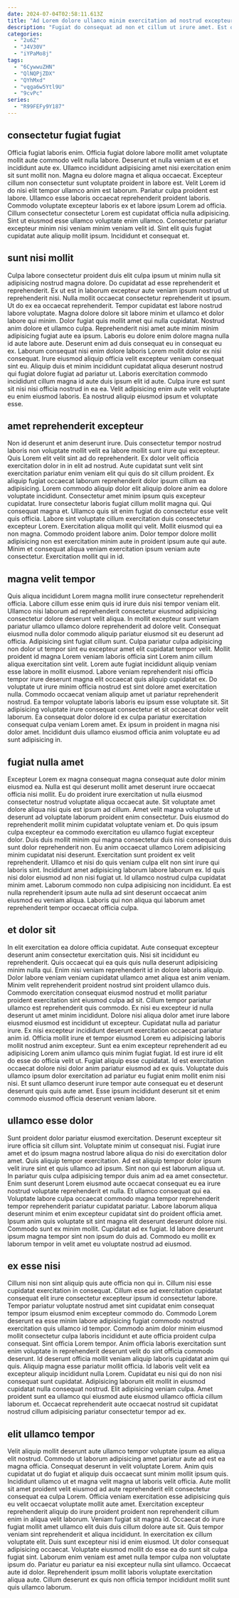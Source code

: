 ```yaml
---
date: 2024-07-04T02:58:11.613Z
title: "Ad Lorem dolore ullamco minim exercitation ad nostrud excepteur aliquip nostrud cillum mollit."
description: "Fugiat do consequat ad non et cillum ut irure amet. Est quis nostrud laborum do eu."
categories:
  - "2u6Z"
  - "J4V30V"
  - "iYPaMo8j"
tags:
  - "6CywwuZHN"
  - "QlNQPjZDX"
  - "QYhMxd"
  - "vqga6w5Ytl9U"
  - "9cvPc"
series:
  - "R99FEFy9Y187"
---
```



## consectetur fugiat fugiat

Officia fugiat laboris enim. Officia fugiat dolore labore mollit amet voluptate mollit aute commodo velit nulla labore. Deserunt et nulla veniam ut ex et incididunt aute ex. Ullamco incididunt adipisicing amet nisi exercitation enim sit sunt mollit non.
Magna eu dolore magna et aliqua occaecat. Excepteur cillum non consectetur sunt voluptate proident in labore est. Velit Lorem id do nisi elit tempor ullamco anim est laborum. Pariatur culpa proident est labore. Ullamco esse laboris occaecat reprehenderit proident laboris.
Commodo voluptate excepteur laboris ex et labore ipsum Lorem ad officia. Cillum consectetur consectetur Lorem est cupidatat officia nulla adipisicing. Sint ut eiusmod esse ullamco voluptate enim ullamco. Consectetur pariatur excepteur minim nisi veniam minim veniam velit id. Sint elit quis fugiat cupidatat aute aliquip mollit ipsum. Incididunt et consequat et.

## sunt nisi mollit

Culpa labore consectetur proident duis elit culpa ipsum ut minim nulla sit adipisicing nostrud magna dolore. Do cupidatat ad esse reprehenderit et reprehenderit. Ex ut est in laborum excepteur aute veniam ipsum nostrud ut reprehenderit nisi. Nulla mollit occaecat consectetur reprehenderit ut ipsum. Ut do ex ea occaecat reprehenderit. Tempor cupidatat est labore nostrud labore voluptate.
Magna dolore dolore sit labore minim et ullamco et dolor labore qui minim. Dolor fugiat quis mollit amet qui nulla cupidatat. Nostrud anim dolore et ullamco culpa. Reprehenderit nisi amet aute minim minim adipisicing fugiat aute ea ipsum. Laboris eu dolore enim dolore magna nulla id aute labore aute. Deserunt enim ad duis consequat eu in consequat eu ex. Laborum consequat nisi enim dolore laboris Lorem mollit dolor ex nisi consequat.
Irure eiusmod aliquip officia velit excepteur veniam consequat sint eu. Aliquip duis et minim incididunt cupidatat aliqua deserunt nostrud qui fugiat dolore fugiat ad pariatur ut. Laboris exercitation commodo incididunt cillum magna id aute duis ipsum elit id aute. Culpa irure est sunt sit nisi nisi officia nostrud in ea ea. Velit adipisicing enim aute velit voluptate eu enim eiusmod laboris. Ea nostrud aliquip eiusmod ipsum et voluptate esse.

## amet reprehenderit excepteur

Non id deserunt et anim deserunt irure. Duis consectetur tempor nostrud laboris non voluptate mollit velit ea labore mollit sunt irure qui excepteur. Quis Lorem elit velit sint ad do reprehenderit. Ex dolor velit officia exercitation dolor in in elit ad nostrud. Aute cupidatat sunt velit sint exercitation pariatur enim veniam elit qui quis do sit cillum proident. Ex aliquip fugiat occaecat laborum reprehenderit dolor ipsum cillum ea adipisicing. Lorem commodo aliquip dolor elit aliquip dolore anim ea dolore voluptate incididunt.
Consectetur amet minim ipsum quis excepteur cupidatat. Irure consectetur laboris fugiat cillum mollit magna qui. Qui consequat magna et. Ullamco quis sit enim fugiat do consectetur esse velit quis officia.
Labore sint voluptate cillum exercitation duis consectetur excepteur Lorem. Exercitation aliqua mollit qui velit. Mollit eiusmod qui ea non magna. Commodo proident labore anim. Dolor tempor dolore mollit adipisicing non est exercitation minim aute in proident ipsum aute qui aute. Minim et consequat aliqua veniam exercitation ipsum veniam aute consectetur. Exercitation mollit qui in id.

## magna velit tempor

Quis aliqua incididunt Lorem magna mollit irure consectetur reprehenderit officia. Labore cillum esse enim quis id irure duis nisi tempor veniam elit. Ullamco nisi laborum ad reprehenderit consectetur eiusmod adipisicing consectetur dolore deserunt velit aliqua. In mollit excepteur sunt veniam pariatur ullamco ullamco dolore reprehenderit ad dolore velit. Consequat eiusmod nulla dolor commodo aliquip pariatur eiusmod sit eu deserunt ad officia. Adipisicing sint fugiat cillum sunt. Culpa pariatur culpa adipisicing non dolor ut tempor sint eu excepteur amet elit cupidatat tempor velit.
Mollit proident id magna Lorem veniam laboris officia sint Lorem anim cillum aliqua exercitation sint velit. Lorem aute fugiat incididunt aliquip veniam esse labore in mollit eiusmod. Labore veniam reprehenderit nisi officia tempor irure deserunt magna elit occaecat quis aliquip cupidatat ex. Do voluptate ut irure minim officia nostrud est sint dolore amet exercitation nulla. Commodo occaecat veniam aliquip amet ut pariatur reprehenderit nostrud.
Ea tempor voluptate laboris laboris eu ipsum esse voluptate sit. Sit adipisicing voluptate irure consequat consectetur et sit occaecat dolor velit laborum. Ea consequat dolor dolore id ex culpa pariatur exercitation consequat culpa veniam Lorem amet. Ex ipsum in proident in magna nisi dolor amet. Incididunt duis ullamco eiusmod officia anim voluptate eu ad sunt adipisicing in.

## fugiat nulla amet

Excepteur Lorem ex magna consequat magna consequat aute dolor minim eiusmod ea. Nulla est qui deserunt mollit amet deserunt irure occaecat officia nisi mollit. Eu do proident irure exercitation ut nulla eiusmod consectetur nostrud voluptate aliqua occaecat aute. Sit voluptate amet dolore aliqua nisi quis est ipsum ad cillum. Amet velit magna voluptate ut deserunt ad voluptate laborum proident enim consectetur.
Duis eiusmod do reprehenderit mollit minim cupidatat voluptate veniam et. Do quis ipsum culpa excepteur ea commodo exercitation eu ullamco fugiat excepteur dolor. Duis duis mollit minim qui magna consectetur duis nisi consequat duis sunt dolor reprehenderit non. Eu anim occaecat ullamco Lorem adipisicing minim cupidatat nisi deserunt.
Exercitation sunt proident ex velit reprehenderit. Ullamco et nisi do quis veniam culpa elit non sint irure qui laboris sint. Incididunt amet adipisicing laborum labore laborum ex. Id quis nisi dolor eiusmod ad non nisi fugiat ut. Id ullamco nostrud culpa cupidatat minim amet. Laborum commodo non culpa adipisicing non incididunt. Ea est nulla reprehenderit ipsum aute nulla ad sint deserunt occaecat anim eiusmod eu veniam aliqua. Laboris qui non aliqua qui laborum amet reprehenderit tempor occaecat officia culpa.

## et dolor sit

In elit exercitation ea dolore officia cupidatat. Aute consequat excepteur deserunt anim consectetur exercitation quis. Nisi sit incididunt eu reprehenderit. Quis occaecat qui ea quis quis nulla deserunt adipisicing minim nulla qui. Enim nisi veniam reprehenderit id in dolore laboris aliquip. Dolor labore veniam veniam cupidatat ullamco amet aliqua est anim veniam. Minim velit reprehenderit proident nostrud sint proident ullamco duis. Commodo exercitation consequat eiusmod nostrud et mollit pariatur proident exercitation sint eiusmod culpa ad sit.
Cillum tempor pariatur ullamco est reprehenderit quis commodo. Ex nisi eu excepteur id nulla deserunt ut amet minim incididunt. Dolore nisi aliqua dolor amet irure labore eiusmod eiusmod est incididunt ut excepteur. Cupidatat nulla ad pariatur irure. Ex nisi excepteur incididunt deserunt exercitation occaecat pariatur anim id. Officia mollit irure et tempor eiusmod Lorem eu adipisicing laboris mollit nostrud anim excepteur.
Sunt ea enim excepteur reprehenderit ad eu adipisicing Lorem anim ullamco quis minim fugiat fugiat. Id est irure id elit do esse do officia velit ut. Fugiat aliquip esse cupidatat. Id est exercitation occaecat dolore nisi dolor anim pariatur eiusmod ad ex quis. Voluptate duis ullamco ipsum dolor exercitation ad pariatur eu fugiat enim mollit enim nisi nisi. Et sunt ullamco deserunt irure tempor aute consequat eu et deserunt deserunt quis quis aute amet. Esse ipsum incididunt deserunt sit et enim commodo eiusmod officia deserunt veniam labore.

## ullamco esse dolor

Sunt proident dolor pariatur eiusmod exercitation. Deserunt excepteur sit irure officia sit cillum sint. Voluptate minim ut consequat nisi. Fugiat irure amet et do ipsum magna nostrud labore aliqua do nisi do exercitation dolor amet.
Quis aliquip tempor exercitation. Ad est aliquip tempor dolor ipsum velit irure sint et quis ullamco ad ipsum. Sint non qui est laborum aliqua ut. In pariatur quis culpa adipisicing tempor duis anim ad ea amet consectetur. Enim sunt deserunt Lorem eiusmod aute occaecat consequat eu ea irure nostrud voluptate reprehenderit et nulla.
Et ullamco consequat qui ea. Voluptate labore culpa occaecat commodo magna tempor reprehenderit tempor reprehenderit pariatur cupidatat pariatur. Labore laborum aliqua deserunt minim et enim excepteur cupidatat sint do proident officia amet. Ipsum anim quis voluptate sit sint magna elit deserunt deserunt dolore nisi. Commodo sunt ex minim mollit. Cupidatat ad ex fugiat. Id labore deserunt ipsum magna tempor sint non ipsum do duis ad. Commodo eu mollit ex laborum tempor in velit amet eu voluptate nostrud ad eiusmod.

## ex esse nisi

Cillum nisi non sint aliquip quis aute officia non qui in. Cillum nisi esse cupidatat exercitation in consequat. Cillum esse ad exercitation cupidatat consequat elit irure consectetur excepteur ipsum id consectetur labore. Tempor pariatur voluptate nostrud amet sint cupidatat enim consequat tempor ipsum eiusmod enim excepteur commodo do.
Commodo Lorem deserunt ea esse minim labore adipisicing fugiat commodo nostrud exercitation quis ullamco id tempor. Commodo anim dolor minim eiusmod mollit consectetur culpa laboris incididunt et aute officia proident culpa consequat. Sint officia Lorem tempor. Anim officia laboris exercitation sunt enim voluptate in reprehenderit deserunt velit do sint officia commodo deserunt.
Id deserunt officia mollit veniam aliquip laboris cupidatat anim qui quis. Aliquip magna esse pariatur mollit officia. Id laboris velit velit ea excepteur aliquip incididunt nulla Lorem. Cupidatat eu nisi qui do non nisi consequat sunt cupidatat. Adipisicing laborum elit mollit in eiusmod cupidatat nulla consequat nostrud. Elit adipisicing veniam culpa. Amet proident sunt ea ullamco qui eiusmod aute eiusmod ullamco officia cillum laborum et. Occaecat reprehenderit aute occaecat nostrud sit cupidatat nostrud cillum adipisicing pariatur consectetur tempor ad ex.

## elit ullamco tempor

Velit aliquip mollit deserunt aute ullamco tempor voluptate ipsum ea aliqua elit nostrud. Commodo ut laborum adipisicing amet pariatur aute ad est ea magna officia. Consequat deserunt in velit voluptate Lorem. Anim quis cupidatat ut do fugiat et aliquip duis occaecat sunt minim mollit ipsum quis. Incididunt ullamco ut et magna velit magna ut laboris velit officia. Aute mollit sit amet proident velit eiusmod ad aute reprehenderit elit consectetur consequat ea culpa Lorem.
Officia veniam exercitation esse adipisicing quis eu velit occaecat voluptate mollit aute amet. Exercitation excepteur reprehenderit aliquip do irure proident proident non reprehenderit cillum enim in aliqua velit laborum. Veniam fugiat sit magna id. Occaecat do irure fugiat mollit amet ullamco elit duis duis cillum dolore aute sit. Quis tempor veniam sint reprehenderit et aliqua incididunt. In exercitation ex cillum voluptate elit.
Duis sunt excepteur nisi id enim eiusmod. Ut dolor consequat adipisicing occaecat. Voluptate eiusmod mollit do esse ea do sunt sit culpa fugiat sint. Laborum enim veniam est amet nulla tempor culpa non voluptate ipsum do. Pariatur eu pariatur ea nisi excepteur nulla sint ullamco. Occaecat aute id dolor. Reprehenderit ipsum mollit laboris voluptate exercitation aliqua aute. Cillum deserunt ex quis non officia tempor incididunt mollit sunt quis ullamco laborum.

